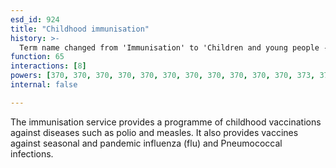 ```yaml
---
esd_id: 924
title: "Childhood immunisation"
history: >-
  Term name changed from 'Immunisation' to 'Children and young people - immunisation' in version 3.00. Name changed to 'Immunisation' in version 4.00. Add to LGSL, update description and scope notes in version 4.0.1.
function: 65
interactions: [8]
powers: [370, 370, 370, 370, 370, 370, 370, 370, 370, 370, 370, 373, 373, 373, 373, 373, 373, 373, 373, 373, 373, 373, 374, 374, 374, 374, 374, 374, 374, 374, 374, 374, 374]
internal: false

---
```


The immunisation service provides a programme of childhood vaccinations against diseases such as polio and measles. It also provides vaccines against seasonal and pandemic influenza (flu) and Pneumococcal infections.

